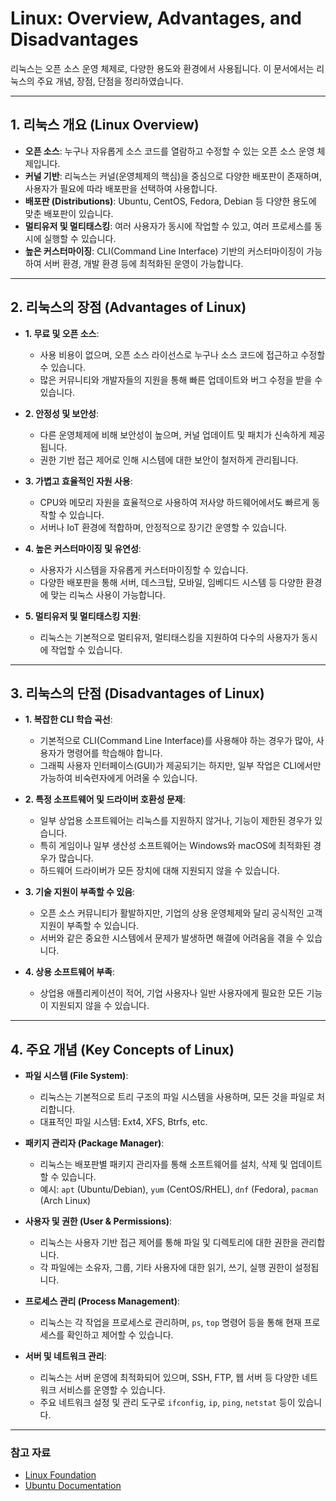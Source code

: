 # Linux: Overview, Advantages, and Disadvantages

리눅스는 오픈 소스 운영 체제로, 다양한 용도와 환경에서 사용됩니다. 이 문서에서는 리눅스의 주요 개념, 장점, 단점을 정리하였습니다.

---

## 1. 리눅스 개요 (Linux Overview)

- **오픈 소스**: 누구나 자유롭게 소스 코드를 열람하고 수정할 수 있는 오픈 소스 운영 체제입니다.
- **커널 기반**: 리눅스는 커널(운영체제의 핵심)을 중심으로 다양한 배포판이 존재하며, 사용자가 필요에 따라 배포판을 선택하여 사용합니다.
- **배포판 (Distributions)**: Ubuntu, CentOS, Fedora, Debian 등 다양한 용도에 맞춘 배포판이 있습니다.
- **멀티유저 및 멀티태스킹**: 여러 사용자가 동시에 작업할 수 있고, 여러 프로세스를 동시에 실행할 수 있습니다.
- **높은 커스터마이징**: CLI(Command Line Interface) 기반의 커스터마이징이 가능하여 서버 환경, 개발 환경 등에 최적화된 운영이 가능합니다.

---

## 2. 리눅스의 장점 (Advantages of Linux)

- **1. 무료 및 오픈 소스**:
  - 사용 비용이 없으며, 오픈 소스 라이선스로 누구나 소스 코드에 접근하고 수정할 수 있습니다.
  - 많은 커뮤니티와 개발자들의 지원을 통해 빠른 업데이트와 버그 수정을 받을 수 있습니다.

- **2. 안정성 및 보안성**:
  - 다른 운영체제에 비해 보안성이 높으며, 커널 업데이트 및 패치가 신속하게 제공됩니다.
  - 권한 기반 접근 제어로 인해 시스템에 대한 보안이 철저하게 관리됩니다.

- **3. 가볍고 효율적인 자원 사용**:
  - CPU와 메모리 자원을 효율적으로 사용하여 저사양 하드웨어에서도 빠르게 동작할 수 있습니다.
  - 서버나 IoT 환경에 적합하며, 안정적으로 장기간 운영할 수 있습니다.

- **4. 높은 커스터마이징 및 유연성**:
  - 사용자가 시스템을 자유롭게 커스터마이징할 수 있습니다.
  - 다양한 배포판을 통해 서버, 데스크탑, 모바일, 임베디드 시스템 등 다양한 환경에 맞는 리눅스 사용이 가능합니다.

- **5. 멀티유저 및 멀티태스킹 지원**:
  - 리눅스는 기본적으로 멀티유저, 멀티태스킹을 지원하여 다수의 사용자가 동시에 작업할 수 있습니다.
  
---

## 3. 리눅스의 단점 (Disadvantages of Linux)

- **1. 복잡한 CLI 학습 곡선**:
  - 기본적으로 CLI(Command Line Interface)를 사용해야 하는 경우가 많아, 사용자가 명령어를 학습해야 합니다.
  - 그래픽 사용자 인터페이스(GUI)가 제공되기는 하지만, 일부 작업은 CLI에서만 가능하여 비숙련자에게 어려울 수 있습니다.

- **2. 특정 소프트웨어 및 드라이버 호환성 문제**:
  - 일부 상업용 소프트웨어는 리눅스를 지원하지 않거나, 기능이 제한된 경우가 있습니다.
  - 특히 게임이나 일부 생산성 소프트웨어는 Windows와 macOS에 최적화된 경우가 많습니다.
  - 하드웨어 드라이버가 모든 장치에 대해 지원되지 않을 수 있습니다.

- **3. 기술 지원이 부족할 수 있음**:
  - 오픈 소스 커뮤니티가 활발하지만, 기업의 상용 운영체제와 달리 공식적인 고객 지원이 부족할 수 있습니다.
  - 서버와 같은 중요한 시스템에서 문제가 발생하면 해결에 어려움을 겪을 수 있습니다.

- **4. 상용 소프트웨어 부족**:
  - 상업용 애플리케이션이 적어, 기업 사용자나 일반 사용자에게 필요한 모든 기능이 지원되지 않을 수 있습니다.

---

## 4. 주요 개념 (Key Concepts of Linux)

- **파일 시스템 (File System)**:
  - 리눅스는 기본적으로 트리 구조의 파일 시스템을 사용하며, 모든 것을 파일로 처리합니다.
  - 대표적인 파일 시스템: Ext4, XFS, Btrfs, etc.

- **패키지 관리자 (Package Manager)**:
  - 리눅스는 배포판별 패키지 관리자를 통해 소프트웨어를 설치, 삭제 및 업데이트할 수 있습니다.
  - 예시: `apt` (Ubuntu/Debian), `yum` (CentOS/RHEL), `dnf` (Fedora), `pacman` (Arch Linux)

- **사용자 및 권한 (User & Permissions)**:
  - 리눅스는 사용자 기반 접근 제어를 통해 파일 및 디렉토리에 대한 권한을 관리합니다.
  - 각 파일에는 소유자, 그룹, 기타 사용자에 대한 읽기, 쓰기, 실행 권한이 설정됩니다.

- **프로세스 관리 (Process Management)**:
  - 리눅스는 각 작업을 프로세스로 관리하며, `ps`, `top` 명령어 등을 통해 현재 프로세스를 확인하고 제어할 수 있습니다.

- **서버 및 네트워크 관리**:
  - 리눅스는 서버 운영에 최적화되어 있으며, SSH, FTP, 웹 서버 등 다양한 네트워크 서비스를 운영할 수 있습니다.
  - 주요 네트워크 설정 및 관리 도구로 `ifconfig`, `ip`, `ping`, `netstat` 등이 있습니다.

---

### 참고 자료

- [Linux Foundation](https://www.linuxfoundation.org/)  
- [Ubuntu Documentation](https://help.ubuntu.com/)
